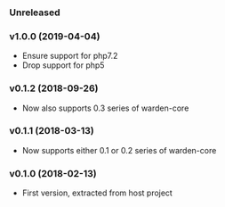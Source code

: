 ### Unreleased

### v1.0.0 (2019-04-04)

* Ensure support for php7.2
* Drop support for php5

### v0.1.2 (2018-09-26)

* Now also supports 0.3 series of warden-core

### v0.1.1 (2018-03-13)

* Now supports either 0.1 or 0.2 series of warden-core

### v0.1.0 (2018-02-13)

* First version, extracted from host project
